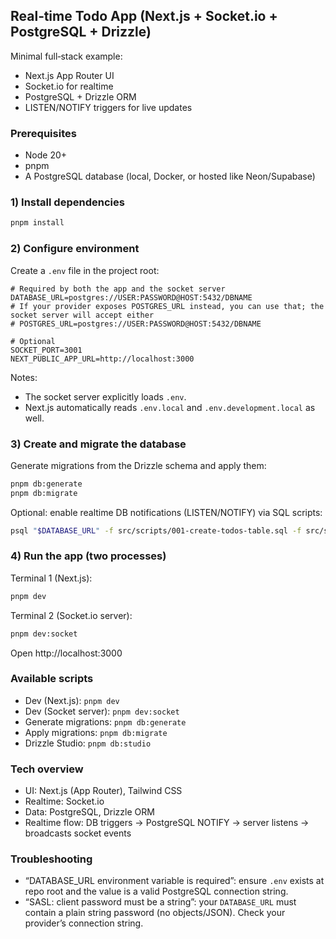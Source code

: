 ## Real‑time Todo App (Next.js + Socket.io + PostgreSQL + Drizzle)

Minimal full‑stack example:

- Next.js App Router UI
- Socket.io for realtime
- PostgreSQL + Drizzle ORM
- LISTEN/NOTIFY triggers for live updates

### Prerequisites

- Node 20+
- pnpm
- A PostgreSQL database (local, Docker, or hosted like Neon/Supabase)

### 1) Install dependencies

```bash
pnpm install
```

### 2) Configure environment

Create a `.env` file in the project root:

```env
# Required by both the app and the socket server
DATABASE_URL=postgres://USER:PASSWORD@HOST:5432/DBNAME
# If your provider exposes POSTGRES_URL instead, you can use that; the socket server will accept either
# POSTGRES_URL=postgres://USER:PASSWORD@HOST:5432/DBNAME

# Optional
SOCKET_PORT=3001
NEXT_PUBLIC_APP_URL=http://localhost:3000
```

Notes:

- The socket server explicitly loads `.env`.
- Next.js automatically reads `.env.local` and `.env.development.local` as well.

### 3) Create and migrate the database

Generate migrations from the Drizzle schema and apply them:

```bash
pnpm db:generate
pnpm db:migrate
```

Optional: enable realtime DB notifications (LISTEN/NOTIFY) via SQL scripts:

```bash
psql "$DATABASE_URL" -f src/scripts/001-create-todos-table.sql -f src/scripts/002-optimize-triggers.sql
```

### 4) Run the app (two processes)

Terminal 1 (Next.js):

```bash
pnpm dev
```

Terminal 2 (Socket.io server):

```bash
pnpm dev:socket
```

Open http://localhost:3000

### Available scripts

- Dev (Next.js): `pnpm dev`
- Dev (Socket server): `pnpm dev:socket`
- Generate migrations: `pnpm db:generate`
- Apply migrations: `pnpm db:migrate`
- Drizzle Studio: `pnpm db:studio`

### Tech overview

- UI: Next.js (App Router), Tailwind CSS
- Realtime: Socket.io
- Data: PostgreSQL, Drizzle ORM
- Realtime flow: DB triggers -> PostgreSQL NOTIFY -> server listens -> broadcasts socket events

### Troubleshooting

- “DATABASE_URL environment variable is required”: ensure `.env` exists at repo root and the value is a valid PostgreSQL connection string.
- “SASL: client password must be a string”: your `DATABASE_URL` must contain a plain string password (no objects/JSON). Check your provider’s connection string.
